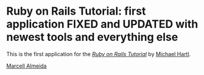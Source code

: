 # Ruby on Rails Tutorial: first application FIXED and UPDATED with newest tools and everything else

This is the first application for the
[*Ruby on Rails Tutorial*](http://railstutorial.org/)
by [Michael Hartl](http://michaelhartl.com/).

[Marcell Almeida](http://almeidamarcell.com)